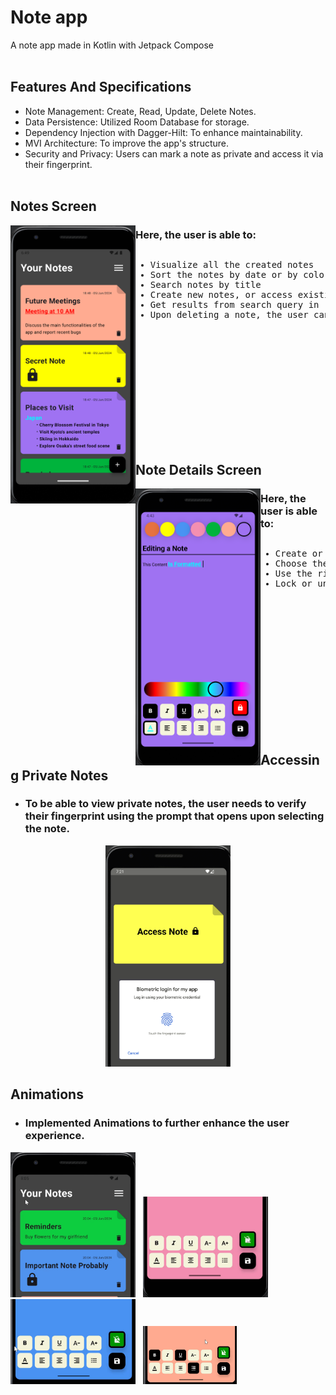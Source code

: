 # Note app
A note app made in Kotlin with Jetpack Compose
<br></br>

## Features And Specifications
- Note Management: Create, Read, Update, Delete Notes.
- Data Persistence: Utilized Room Database for storage.
- Dependency Injection with Dagger-Hilt: To enhance maintainability.
- MVI Architecture: To improve the app's structure.
- Security and Privacy: Users can mark a note as private and access it via their fingerprint.
<br></br>

## Notes Screen
<img src="https://github.com/SerbanMarinescu/Note-App-2.0/blob/4abb188443b9c49f0a0b320edd16d693225fa221/images/MainScreen.png" width=200 align="left">

### Here, the user is able to:
<pre><ul><li>Visualize all the created notes</li><li>Sort the notes by date or by color</li><li>Search notes by title</li><li>Create new notes, or access existing ones</li><li>Get results from search query in real time, as the user types something</li><li>Upon deleting a note, the user can undo the process if he/she so wishes</li></ul></pre>
<br></br>
<br></br>
<br></br>
<br></br>
<br></br>

## Note Details Screen
<img src="https://github.com/SerbanMarinescu/Note-App-2.0/blob/a9e3d3e213b9b9c812b8fae9f204427e3aa08dff/images/Editing%20a%20note.png" width=200 align="left">

### Here, the user is able to:
<pre><ul><li>Create or edit notes</li><li>Choose the note's background color from the top menu</li><li>Use the rich text editor to change the style and color of the text</li><li>Lock or unlock a note to change its private status</li></ul></pre>
<br></br>
<br></br>
<br></br>
<br></br>
<br></br>
<br></br>

## Accessing Private Notes
- ### To be able to view private notes, the user needs to verify their fingerprint using the prompt that opens upon selecting the note.
<div align="center">
  <img src="https://github.com/SerbanMarinescu/Note-App-2.0/blob/51b8a2802f0d4abf846d639f822314d3a21ab6c2/images/FingerprintPrompt.png" width=200>
</div>



## Animations
- ### Implemented Animations to further enhance the user experience.
<img src="https://github.com/SerbanMarinescu/Note-App-2.0/blob/1a40da58369580838439a53d027af33d39fb6012/images/MenuAnimation.gif" width=200> &nbsp; <img src="https://github.com/SerbanMarinescu/Note-App-2.0/blob/1a40da58369580838439a53d027af33d39fb6012/images/LockUnlockNoteAnimation.gif" width=200> &nbsp; <img src="https://github.com/SerbanMarinescu/Note-App-2.0/blob/7cc44bd1f1af4799736043a9285aa8286c7874ef/images/ColorPickerAnimation.gif" width=200> &nbsp; <img src="https://github.com/SerbanMarinescu/Note-App-2.0/blob/1a40da58369580838439a53d027af33d39fb6012/images/FontSelectionAnimation.gif" width=150>











